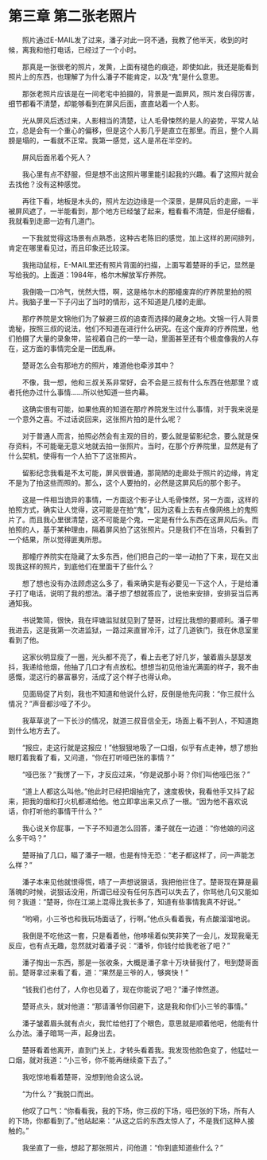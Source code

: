 # 第三章 第二张老照片


　　照片通过E-MAIL发了过来，潘子对此一窍不通，我教了他半天，收到的时候，离我和他打电话，已经过了一个小时。

　　那真是一张很老的照片，发黄，上面有褪色的痕迹，即使如此，我还是能看到照片上的东西，也理解了为什么潘子不能肯定，以及“鬼”是什么意思。

　　那张老照片应该是在一间老宅中拍摄的，背景是一面屏风，照片发白得厉害，细节都看不清楚，却能够看到在屏风后面，直直站着一个人影。

　　光从屏风后透过来，人影相当的清楚，让人毛骨悚然的是人的姿势，平常人站立，总是会有一个重心的偏移，但是这个人影几乎是直立在那里。而且，整个人肩膀是塌的，一看就不正常。我第一感觉，这人是吊在半空的。

　　屏风后面吊着个死人？

　　我心里有点不舒服，但是想不出这照片哪里能引起我的兴趣。看了这照片就会去找他？没有这种感觉。

　　再往下看，地板是木头的，照片左边边缘是一个深景，是屏风后的走廊，一半被屏风遮了，一半能看到，那个地方已经皱了起来，粗看看不清楚，但是仔细看，我就看到走廊一边有几道门。

　　一下我就觉得这场景有点熟悉，这种古老陈旧的感觉，加上这样的房间排列，肯定在哪里看见过，而且印象还比较深。

　　我拖动鼠标，E-MAIL里还有照片背面的扫描，上面写着楚哥的手记，显然是写给我的。上面道：1984年，格尔木解放军疗养院。

　　我倒吸一口冷气，恍然大悟，啊，这是格尔木的那幢废弃的疗养院里拍的照片。我脑子里一下子闪出了当时的情形，这不知道是几楼的走廊。

　　那疗养院是文锦他们为了躲避三叔的追查而选择的藏身之地。文锦一行人背景诡秘，按照三叔的说法，他们不知道在进行什么研究。在这个废弃的疗养院里，他们拍摄了大量的录象带，监视着自己的一举一动，里面甚至还有个极度像我的人存在，这方面的事情完全是一团乱麻。

　　楚哥怎么会有那地方的照片，难道他也牵涉其中？

　　不像，我一想，他和三叔关系非常好，会不会是三叔有什么东西在他那里？或者托他办过什么事情……所以他知道一些内幕。

　　这确实很有可能，如果他真的知道在那疗养院发生过什么事情，对于我来说是一个意外之喜。不过话说回来，这张照片拍的是什么呢？

　　对于普通人而言，拍照必然会有主观的目的，要么就是留影纪念，要么就是保存资料，不可能毫无意义地就去拍一张照片。当时，在那个疗养院里，显然是有了什么契机，使得有一个人拍下了这张照片。

　　留影纪念我看是不太可能，屏风很普通，那简陋的走廊处于照片的边缘，肯定不是为了拍这些而照的。那么，这个人要拍的，必然是这屏风后的那个影子。

　　这是一件相当诡异的事情，一方面这个影子让人毛骨悚然，另一方面，这样的拍照方式，确实让人觉得，这可能是在拍“鬼”，因为这看上去有点像网络上的鬼照片了。而且我心里很清楚，这不可能是个鬼，一定是有什么东西在这屏风后头。而拍照的人，基于某种理由，隔着屏风拍了这张照片。只是我们不在当场，只看到了一个结果，所以觉得匪夷所思。

　　那幢疗养院实在隐藏了太多东西，他们把自己的一举一动拍了下来，现在又出现我这样的照片，到底他们在里面干了些什么？

　　想了想也没有办法顾虑这么多了，看来确实是有必要见一下这个人，于是给潘子打了电话，说明了我的想法。潘子想了想就答应了，说他来安排，安排妥当后再通知我。

　　书说繁简，很快，我在坪塘监狱就见到了楚哥，过程比我想的要顺利。潘子带我进去，这是我第一次进监狱，一路过来直冒冷汗，过了几道铁门，我在休息室里看到了他。

　　这家伙明显瘦了一圈，光头都不亮了，看上去老了好几岁，皱着眉头瑟瑟发抖，我递给他烟，他抽了几口才有点放松。想想当初见他油光满面的样子，我不由感慨，混这行的暴富暴穷，活成了这个样子也得认命。

　　见面局促了片刻，我也不知道和他说什么好，反倒是他先问我：“你三叔什么情况？”声音都沙哑了不少。

　　我草草说了一下长沙的情况，就道三叔音信全无，场面上看不到人，不知道跑到什么地方去了。

　　“报应，走这行就是这报应！”他狠狠地吸了一口烟，似乎有点走神，想了想抬眼盯着我看了看，又问道，“你在打听哑巴张的事情？”

　　“哑巴张？”我愣了一下，才反应过来，“你是说那小哥？你们叫他哑巴张？”

　　“道上人都这么叫他。”他此时已经把烟抽完了，速度极快，我看他手又抖了起来，把我的烟和打火机都递给他。他立即拿出来又点了一根。“因为他不喜欢说话，你打听他的事情干什么？”

　　我心说关你屁事，一下子不知道怎么回答，潘子就在一边道：“你他娘的问这么多干吗？”

　　楚哥抽了几口，瞄了潘子一眼，也是有恃无恐：“老子都这样了，问一声能怎么样？”

　　潘子本来见他就恨得慌，啧了一声想说狠话，我把他拦住了。楚哥现在算是最落魄的时候，说狠话没用，所谓已经没有任何东西可以失去了，你骂他几句又能如何？我道：“楚哥，你在江湖上混得比我长多了，知道有些事情我真不好说。”

　　“哟嗬，小三爷也和我玩场面话了，行啊。”他点头看着我，有点酸溜溜地说。

　　我倒是不吃他这一套，只是看着他，他哆嗦着似笑非笑了一会儿，发现我毫无反应，也有点无趣，忽然就对着潘子说：“潘爷，你钱付给我老爸了吧？”

　　潘子掏出一东西，那是一张收条，大概是潘子拿十万块替我付了，甩到楚哥面前。楚哥拿过来看了看，道：“果然是三爷的人，够爽快！”

　　“钱我们也付了，人你也见着了，现在你能说了吧？”潘子悻然道。

　　楚哥点头，就对他道：“那请潘爷你回避下，这是我和你们小三爷的事情。”

　　潘子皱着眉头就有点火，我忙给他打了个眼色，意思就是顺着他吧，他能有什么办法。潘子暗骂一声，起身出去。

　　楚哥看着他离开，直到门关上，才转头看着我。我发现他脸色变了，他猛吐一口烟，就对我道：“小三爷，你不能再继续查下去了。”

　　我吃惊地看着楚哥，没想到他会这么说。

　　“为什么？”我脱口而出。

　　他叹了口气：“你看看我，我的下场，你三叔的下场，哑巴张的下场，所有人的下场，你都看到了。”他站起来：“从这之后的东西太惊人了，不是我们这种人接触的。”

　　我坐直了一些，想起了那张照片，问他道：“你到底知道些什么？”

